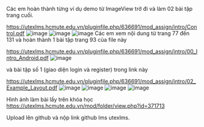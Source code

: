 Các em hoàn thành từng ví dụ demo từ ImageView trở đi và làm 02 bài tập trang cuối.

https://utexlms.hcmute.edu.vn/pluginfile.php/636691/mod_assign/intro/Control.pdf
![image](https://github.com/user-attachments/assets/91c7df4d-5b6b-4308-b478-e9a97186968e)
![image](https://github.com/user-attachments/assets/5ea2fb2f-6856-4183-88ee-9987ef937bc1)
![image](https://github.com/user-attachments/assets/7510e4c9-99f2-405f-ab8c-aad7949bebde)
Các em xem nội dung từ trang 77 đến 131 và  hoàn thành 1 bài tập trang 93 của file này 

https://utexlms.hcmute.edu.vn/pluginfile.php/636691/mod_assign/intro/00_Intro_Android.pdf
![image](https://github.com/user-attachments/assets/66386b62-405e-49a5-8ac6-70de7933f7b0)


và bài tập số 1 (giao diện login và register) trong link này

https://utexlms.hcmute.edu.vn/pluginfile.php/636691/mod_assign/intro/02_Example_Layout.pdf
![image](https://github.com/user-attachments/assets/dd9eab56-1de1-43be-93ca-fe3f6ade4556)
![image](https://github.com/user-attachments/assets/4347de7e-7eb4-41db-879e-946c9a8dac92)
![image](https://github.com/user-attachments/assets/c7b59b95-206b-48fa-b1d6-431488d2bac2)
![image](https://github.com/user-attachments/assets/7fb0d23d-7289-444c-a2d3-d3d29a71c95c)


Hình ảnh làm bài lấy trên khóa học https://utexlms.hcmute.edu.vn/mod/folder/view.php?id=371713

Upload lên github và nộp link github lms utexlms.
